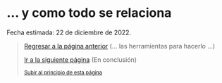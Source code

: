 # ... y como todo se relaciona

Fecha estimada: 22 de diciembre de 2022.

> [Regresar a la página anterior](03-las-herramientas-para-hacerlo.md) (... las herramientas para hacerlo ...)
>
> [Ir a la siguiente página](05-en-conclusion.md) (En conclusión)
>
> <sub>[Subir al principio de esta página](#y-como-todo-se-relaciona)</sub>